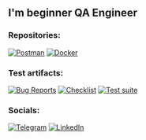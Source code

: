 ## I'm beginner QA Engineer 

### Repositories:
[![Postman](https://img.shields.io/badge/Postman_Collection-FF6C37?style=for-the-badge&logo=Postman&logoColor=white)](https://www.postman.com/navigation-engineer-23958700/workspace/postman-collection)
[![Docker](https://img.shields.io/badge/Docker-2CA5E0?style=for-the-badge&logo=docker&logoColor=white)](https://github.com/aleksey890/Docker)

### Test artifacts:
[![Bug Reports](https://img.shields.io/badge/-Bug_Reports-2CA5E0?style=for-the-badge&logo=openbugbounty&logoColor=white)](https://docs.google.com/document/d/1Kkwo3JvCNyvArq_guaiHInRDobg3FIKIuYSybpMFmgI/edit)
[![Checklist](https://img.shields.io/badge/-Checklist-2CA5E0?style=for-the-badge&logo=checkmarx&logoColor=white)](https://docs.google.com/spreadsheets/d/1OSD9XweEVE6WxM6QCcEg6wOaDW0pOGB0O7NG5FLd990/edit#gid=1196244933)
[![Test suite](https://img.shields.io/badge/-Test_cases-2CA5E0?style=for-the-badge&logo=googledocs&logoColor=white)](https://docs.google.com/spreadsheets/d/1FNijcv6qUDVt78MLBAz104dyUC32IYfwWctWrRaUSp0/edit#gid=1490272207)


### Socials:
[![Telegram](https://img.shields.io/badge/Telegram-2CA5E0?style=for-the-badge&logo=telegram&logoColor=white)](https://t.me/alexey408)
[![LinkedIn](https://img.shields.io/badge/LinkedIn-0077B5?style=for-the-badge&logo=linkedin&logoColor=white)](https://www.linkedin.com/in/alexey408/)